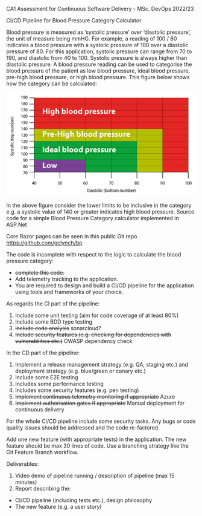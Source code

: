 CA1 Assessment for Continuous Software Delivery - MSc. DevOps 2022/23

CI/CD Pipeline for Blood Pressure Category Calculator

Blood pressure is measured as ‘systolic pressure’ over ‘diastolic pressure’, the unit of
measure being mmHG. For example, a reading of 100 / 80 indicates a blood pressure
with a systolic pressure of 100 over a diastolic pressure of 80. For this application,
systolic pressure can range from 70 to 190, and diastolic from 40 to 100. Systolic
pressure is always higher than diastolic pressure.
A blood pressure reading can be used to categorise the blood pressure of the patient as
low blood pressure, ideal blood pressure, pre-high blood pressure, or high blood
pressure. This figure below shows how the category can be calculated:

![image](figure.png)

In the above figure consider the lower limits to be inclusive in the category e.g. a
systolic value of 140 or greater indicates high blood pressure.
Source code for a simple Blood Pressure Category calculator implemented in ASP.Net

Core Razor pages can be seen in this public Git repo https://github.com/gclynch/bp

The code is incomplete with respect to the logic to calculate the blood pressure
category:
- ~~complete this code.~~
- Add telemetry tracking to the application.
- You are required to design and build a CI/CD pipeline for the application using tools
and frameworks of your choice.

As regards the CI part of the pipeline:
1. Include some unit testing (aim for code coverage of at least 80%)
2. Include some BDD type testing
3. ~~Include code analysis~~ sonarcloud?
4. ~~Include security features (e.g. checking for dependencies with vulnerabilities
    etc.)~~ OWASP dependency check

In the CD part of the pipeline:
1. Implement a release management strategy (e.g. QA, staging etc.) and deployment strategy (e.g. blue/green or canary etc.)
2. Include some E2E testing
3. Includes some performance testing
4. Includes some security features (e.g. pen testing)
5. ~~Implement continuous telemetry monitoring if appropriate~~ Azure 
6. ~~Implement authorisation gates if appropriate~~ Manual deployment for continuous delivery 

For the whole CI/CD pipeline include some security tasks. Any bugs or code quality
issues should be addressed and the code re-factored.

Add one new feature (with appropriate tests) in the application. The new feature should
be max 30 lines of code. Use a branching strategy like the Git Feature Branch workflow.

Deliverables:
1. Video demo of pipeline running / description of pipeline (max 15 minutes)
2. Report describing the:
- CI/CD pipeline (including tests etc.), design philosophy 
- The new feature (e.g. a user story)
